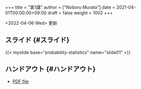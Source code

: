 +++
title = "第1講"
author = ["Noboru Murata"]
date = 2021-04-01T00:00:00+09:00
draft = false
weight = 1002
+++

<span class="timestamp-wrapper"><span class="timestamp">&lt;2022-04-06 Wed&gt; </span></span> 更新


## スライド {#スライド}

{{&lt; myslide base="probability-statistics" name="slide01" &gt;}}


## ハンドアウト {#ハンドアウト}

-   [PDF file](https://noboru-murata.github.io/probability-statistics/pdfs/slide01.pdf)